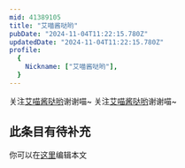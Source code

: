 ```yaml
---
mid: 41389105
title: "艾喵酱哒哟"
pubDate: "2024-11-04T11:22:15.780Z"
updatedDate: "2024-11-04T11:22:15.780Z"
profile:
  {
    Nickname: ["艾喵酱哒哟"],
  }
---
```


关注[艾喵酱哒哟](https://space.bilibili.com/41389105)谢谢喵~ 关注[艾喵酱哒哟](https://space.bilibili.com/41389105)谢谢喵~

## 此条目有待补充
你可以在[这里](https://github.com/Yuhanawa/VTuber.ICU-Content/edit/master/v/艾喵酱哒哟/index.md)编辑本文
